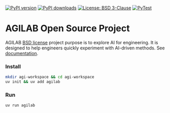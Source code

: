 [![PyPI version](https://img.shields.io/pypi/v/agilab.svg)](https://pypi.org/project/agilab) 
[![PyPI downloads](https://img.shields.io/pypi/dm/agilab.svg)](https://pypi.org/project/agilab/) 
[![License: BSD 3-Clause](https://img.shields.io/badge/License-BSD%203--Clause-blue.svg)](https://opensource.org/licenses/BSD-3-Clause) 
[![PyTest](https://github.com/ThalesGroup/agilab/actions/workflows/pypi-publish.yml/badge.svg)](https://github.com/ThalesGroup/agilab/actions/workflows/pypi-publish.yaml)

# AGILAB Open Source Project

AGILAB [BSD license](https://github.com/ThalesGroup/agilab/blob/main/LICENSE) project purpose is to explore AI for engineering. It is designed to help engineers quickly experiment with AI-driven methods.
See [documentation](https://thalesgroup.github.io/agilab).

### Install

```bash
mkdir agi-workspace && cd agi-workspace
uv init && uv add agilab
```

### Run

```bash
uv run agilab
```